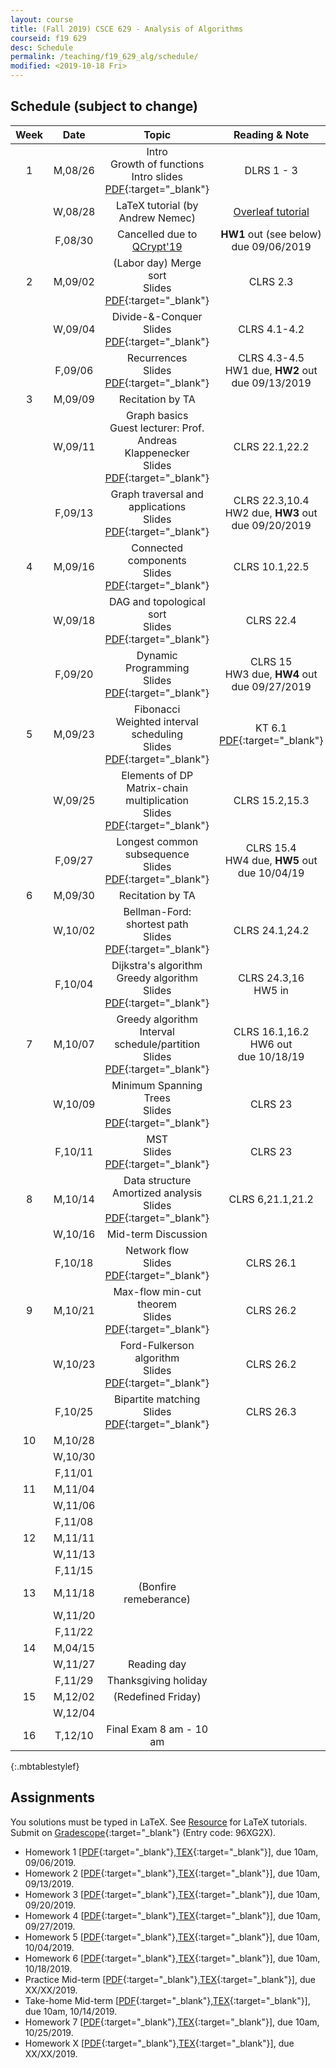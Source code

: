 ```yaml
---
layout: course
title: (Fall 2019) CSCE 629 - Analysis of Algorithms
courseid: f19 629
desc: Schedule
permalink: /teaching/f19_629_alg/schedule/
modified: <2019-10-18 Fri>
---
```


## Schedule (subject to change)

| Week | Date  | Topic | Reading & Note |
|:-----:| :---------: |:----------:|:-----:|
|1| M,08/26  | Intro <br> Growth of functions <br> Intro slides [PDF]({{base}}/teaching/f19_629_alg/f19_629_lec1_intro.pdf){:target="_blank"}  | DLRS 1 - 3 |
|| W,08/28 |LaTeX tutorial (by Andrew Nemec) | [Overleaf tutorial](https://www.sharelatex.com/blog/latex-guides/beginners-tutorial.html) |
||F,08/30 | Cancelled due to [QCrypt'19](http://2019.qcrypt.net/) | **HW1** out (see below) <br> due 09/06/2019 |
|2| M,09/02 | (Labor day) Merge sort <br> Slides [PDF]({{base}}/teaching/f19_629_alg/f19_629_lec2_merge_sort.pdf){:target="_blank"} | CLRS 2.3 | 
|| W,09/04 | Divide-&-Conquer <br> Slides [PDF]({{base}}/teaching/f19_629_alg/f19_629_lec3_divconq.pdf){:target="_blank"} | CLRS 4.1-4.2 |
||F,09/06| Recurrences <br> Slides [PDF]({{base}}/teaching/f19_629_alg/f19_629_lec4_recurrence.pdf){:target="_blank"}| CLRS 4.3-4.5 <br> HW1 due, **HW2** out <br> due 09/13/2019|
|3| M,09/09| Recitation by TA | |
|| W,09/11 |Graph basics <br> Guest lecturer: Prof. Andreas Klappenecker <br> Slides [PDF]({{base}}/teaching/f19_629_alg/f19_629_lec5_graphs_guest.pdf){:target="_blank"} | CLRS 22.1,22.2 |
||F,09/13|Graph traversal and applications <br> Slides [PDF]({{base}}/teaching/f19_629_alg/f19_629_lec6_dfs.pdf){:target="_blank"} | CLRS 22.3,10.4 <br> HW2 due, **HW3** out <br> due 09/20/2019 |
|4| M,09/16 | Connected components <br> Slides [PDF]({{base}}/teaching/f19_629_alg/f19_629_lec7_conn.pdf){:target="_blank"} | CLRS 10.1,22.5|
|| W,09/18 |DAG and topological sort <br> Slides [PDF]({{base}}/teaching/f19_629_alg/f19_629_lec8_dag.pdf){:target="_blank"} | CLRS 22.4|
||F,09/20| Dynamic Programming <br> Slides [PDF]({{base}}/teaching/f19_629_alg/f19_629_lec9_dp1.pdf){:target="_blank"} | CLRS 15 <br> HW3 due, **HW4** out <br> due 09/27/2019|
|5| M,09/23| Fibonacci <br> Weighted interval scheduling <br> Slides [PDF]({{base}}/teaching/f19_629_alg/f19_629_lec10_dp2.pdf){:target="_blank"}| KT 6.1 [PDF]({{base}}/teaching/f19_629_alg/weighted_interval_scheduling.pdf){:target="_blank"} |
|| W,09/25 | Elements of DP <br> Matrix-chain multiplication <br> Slides [PDF]({{base}}/teaching/f19_629_alg/f19_629_lec11_dp3.pdf){:target="_blank"} | CLRS 15.2,15.3 |
||F,09/27| Longest common subsequence <br> Slides [PDF]({{base}}/teaching/f19_629_alg/f19_629_lec12_dp4.pdf){:target="_blank"} | CLRS 15.4 <br> HW4 due, **HW5** out <br> due 10/04/19|
|6| M,09/30|Recitation by TA | |
||W,10/02 |Bellman-Ford: shortest path <br> Slides [PDF]({{base}}/teaching/f19_629_alg/f19_629_lec13_dp5.pdf){:target="_blank"} | CLRS 24.1,24.2|
||F,10/04|Dijkstra's algorithm <br> Greedy algorithm <br> Slides [PDF]({{base}}/teaching/f19_629_alg/f19_629_lec14_dijk.pdf){:target="_blank"} | CLRS 24.3,16 <br> HW5 in |
|7| M,10/07 |Greedy algorithm <br> Interval schedule/partition <br> Slides [PDF]({{base}}/teaching/f19_629_alg/f19_629_lec15_greedy.pdf){:target="_blank"} | CLRS 16.1,16.2 <br> HW6 out <br> due 10/18/19|
||W,10/09 |Minimum Spanning Trees <br> Slides [PDF]({{base}}/teaching/f19_629_alg/f19_629_lec16_17_mst.pdf){:target="_blank"} |CLRS 23|
||F,10/11| MST <br> Slides [PDF]({{base}}/teaching/f19_629_alg/f19_629_lec16_17_mst.pdf){:target="_blank"} | CLRS 23 |
|8| M,10/14 | Data structure <br> Amortized analysis <br> Slides [PDF]({{base}}/teaching/f19_629_alg/f19_629_lec18_ds.pdf){:target="_blank"} | CLRS 6,21.1,21.2|
|| W,10/16| Mid-term Discussion ||
||F,10/18 | Network flow <br> Slides [PDF]({{base}}/teaching/f19_629_alg/f19_629_lec19_nf.pdf){:target="_blank"}| CLRS 26.1 |
|9|M,10/21 |Max-flow min-cut theorem <br> Slides [PDF]({{base}}/teaching/f19_629_alg/f19_629_lec20_mfmc.pdf){:target="_blank"} | CLRS 26.2 |
|| W,10/23 | Ford-Fulkerson algorithm <br> Slides [PDF]({{base}}/teaching/f19_629_alg/f19_629_lec21_ff.pdf){:target="_blank"}| CLRS 26.2 |
||F,10/25|Bipartite matching <br> Slides [PDF]({{base}}/teaching/f19_629_alg/f19_629_lec22_bm.pdf){:target="_blank"} | CLRS 26.3 |
|10| M,10/28| | |
||W,10/30|  | |
||F,11/01|||
|11| M,11/04 |||
|| W,11/06 | ||
||F,11/08|||
|12| M,11/11| | |
|| W,11/13 | | |
|| F,11/15 |  | |
|13| M,11/18 | (Bonfire remeberance) ||
||W,11/20 |  | |
||F,11/22 |  | |
|14| M,04/15 | ||
||W,11/27 | Reading day   | <br> |
||F,11/29 | Thanksgiving holiday | |
|15 | M,12/02 | (Redefined Friday) | |
||W,12/04 |  | |
|16 |T,12/10| Final Exam 8 am - 10 am | |
{:.mbtablestylef}

## Assignments

You solutions must be typed in LaTeX. See [Resource]({{base}}/teaching/f19_629_alg/resource/) for LaTeX tutorials. Submit on [Gradescope](https://www.gradescope.com){:target="_blank"} (Entry code: 96XG2X). 
*  Homework 1
   [[PDF]({{base}}/teaching/f19_629_alg/f19_629_hw1.pdf){:target="_blank"},[TEX]({{base}}/teaching/f19_629_alg/f19_629_hw1.tex){:target="_blank"}],
   due 10am, 09/06/2019.
*  Homework 2
   [[PDF]({{base}}/teaching/f19_629_alg/f19_629_hw2.pdf){:target="_blank"},[TEX]({{base}}/teaching/f19_629_alg/f19_629_hw2.tex){:target="_blank"}],
   due 10am, 09/13/2019.
*  Homework 3
   [[PDF]({{base}}/teaching/f19_629_alg/f19_629_hw3.pdf){:target="_blank"},[TEX]({{base}}/teaching/f19_629_alg/f19_629_hw3.tex){:target="_blank"}],
   due 10am, 09/20/2019.
*  Homework 4
   [[PDF]({{base}}/teaching/f19_629_alg/f19_629_hw4.pdf){:target="_blank"},[TEX]({{base}}/teaching/f19_629_alg/f19_629_hw4.tex){:target="_blank"}],
   due 10am, 09/27/2019. 
*  Homework 5
   [[PDF]({{base}}/teaching/f19_629_alg/f19_629_hw5.pdf){:target="_blank"},[TEX]({{base}}/teaching/f19_629_alg/f19_629_hw5.tex){:target="_blank"}],
   due 10am, 10/04/2019. 
*  Homework 6
   [[PDF]({{base}}/teaching/f19_629_alg/f19_629_hw6.pdf){:target="_blank"},[TEX]({{base}}/teaching/f19_629_alg/f19_629_hw6.tex){:target="_blank"}],
  due 10am, 10/18/2019. 
*  Practice Mid-term
   [[PDF]({{base}}/teaching/f19_629_alg/f19_629_mid_practice.pdf){:target="_blank"},[TEX]({{base}}/teaching/f19_629_alg/f19_629_mid_practice.tex){:target="_blank"}],
   due XX/XX/2019. 
*  Take-home Mid-term
   [[PDF]({{base}}/teaching/f19_629_alg/f19_629_mid.pdf){:target="_blank"},[TEX]({{base}}/teaching/f19_629_alg/f19_629_mid.tex){:target="_blank"}],
   due 10am, 10/14/2019.
*  Homework 7
   [[PDF]({{base}}/teaching/f19_629_alg/f19_629_hw7.pdf){:target="_blank"},[TEX]({{base}}/teaching/f19_629_alg/f19_629_hw7.tex){:target="_blank"}],
  due 10am, 10/25/2019. 
*  Homework X
   [[PDF]({{base}}/teaching/f19_629_alg/f19_629_hwx.pdf){:target="_blank"},[TEX]({{base}}/teaching/f19_629_alg/f19_629_hwx.tex){:target="_blank"}],
   due XX/XX/2019. 
   

